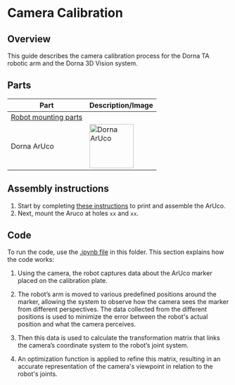 # **Camera Calibration**

## **Overview**
This guide describes the camera calibration process for the Dorna TA robotic arm and the Dorna 3D Vision system.

## **Parts**

| **Part** | **Description/Image** |
|---|---|
| [Robot mounting parts](https://github.com/dorna-robotics/education/tree/main/mount_robot#parts) |   |
| Dorna ArUco | <img src="image_link.jpeg" alt="Dorna ArUco" width="100"/> |

## **Assembly instructions**
1. Start by completing [these instructions](https://github.com/dorna-robotics/education/blob/main/camera_calibration/Assets/README.md) to print and assemble the ArUco.
2. Next, mount the Aruco at holes ``xx`` and ``xx``.

## **Code**
To run the code, use the [.ipynb file](https://github.com/dorna-robotics/education/blob/main/camera_calibration/camera_calibration.ipynb) in this folder. This section explains how the code works:

1. Using the camera, the robot captures data about the ArUco marker placed on the calibration plate.

2. The robot’s arm is moved to various predefined positions around the marker, allowing the system to observe how the camera sees the marker from different perspectives. The data collected from the different positions is used to minimize the error between the robot's actual position and what the camera perceives. 

3. Then this data is used to calculate the transformation matrix that links the camera’s coordinate system to the robot’s joint system.

4. An optimization function is applied to refine this matrix, resulting in an accurate representation of the camera's viewpoint in relation to the robot's joints.
